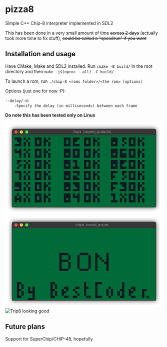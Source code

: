 # pizza8

Simple C++ Chip-8 interpreter implemented in SDL2</br>

This has been done in a very small amount of time ~~across 2 days~~ (actually took more time to fix stuff), ~~could be called a "speedrun" if you want~~</br>

## Installation and usage

Have CMake, Make and SDL2 installed. Run `cmake -B build/` in the root directory and then `make -j$(nproc --all) -C build/`</br>

To launch a rom, run `./chip-8 <roms folder>/<the rom> [options]`</br>

Options (just one for now :P):

```
--delay/-d:
    -Specify the delay (in milliseconds) between each frame
```

**Do note this has been tested only on Linux**

![Corax89's test passing](opcode.png)
![BestCoder test passing](bc_test.png)
![Trip8 looking good](trip8.gif)

## Future plans

Support for SuperChip/CHIP-48, hopefully
